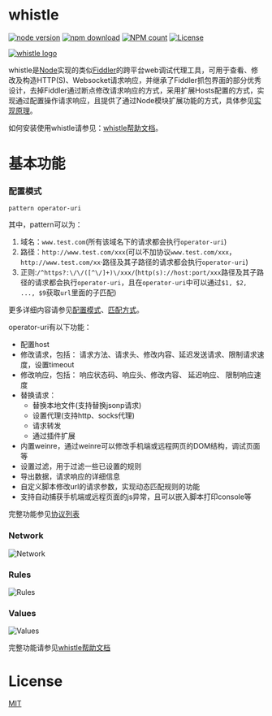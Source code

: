# whistle
[![node version](https://img.shields.io/badge/node.js-%3E=_0.10-green.svg?style=flat)](http://nodejs.org/download/)
[![npm download](https://img.shields.io/npm/dm/whistle.svg?style=flat)](https://npmjs.org/package/whistle)
[![NPM count](https://img.shields.io/npm/dt/whistle.svg?style=flat)](https://www.npmjs.com/package/whistle)
[![License](https://img.shields.io/npm/l/whistle.svg?style=flat)](https://www.npmjs.com/package/whistle)

[![whistle logo](https://github.com/avwo/whistle/blob/avenwu/biz/webui/htdocs/img/whistle.png)](https://whistle.gitbooks.io/help/content/)

whistle是[Node](https://nodejs.org/)实现的类似[Fiddler](http://www.telerik.com/fiddler/)的跨平台web调试代理工具，可用于查看、修改及构造HTTP(S)、Websocket请求响应，并继承了Fiddler抓包界面的部分优秀设计，去掉Fiddler通过断点修改请求响应的方式，采用扩展Hosts配置的方式，实现通过配置操作请求响应，且提供了通过Node模块扩展功能的方式，具体参见[实现原理](https://whistle.gitbooks.io/help/content/)。

如何安装使用whistle请参见：[whistle帮助文档](https://whistle.gitbooks.io/help/content/install.html)。

# 基本功能

### 配置模式

  	pattern operator-uri
  
其中，pattern可以为：

1. 域名：`www.test.com`(所有该域名下的请求都会执行`operator-uri`)
2. 路径：`http://www.test.com/xxx`(可以不加协议`www.test.com/xxx`，`http://www.test.com/xx`·路径及其子路径的请求都会执行`operator-uri`)
3. 正则:`/^https?:\/\/([^\/]+)\/xxx/`(`http(s)://host:port/xxx`路径及其子路径的请求都会执行`operator-uri`，且在`operator-uri`中可以通过`$1, $2, ..., $9`获取`url`里面的子匹配)

更多详细内容请参见[配置模式](https://whistle.gitbooks.io/help/content/mode.html)、[匹配方式](https://whistle.gitbooks.io/help/content/pattern.html)。

operator-uri有以下功能：

- 配置host
- 修改请求，包括： 请求方法、请求头、修改内容、延迟发送请求、限制请求速度，设置timeout
- 修改响应，包括： 响应状态码、响应头、修改内容、 延迟响应、 限制响应速度
- 替换请求： 
	- 替换本地文件(支持替换jsonp请求)
	- 设置代理(支持http、socks代理)
	- 请求转发
	- 通过插件扩展
- 内置weinre，通过weinre可以修改手机端或远程网页的DOM结构，调试页面等
- 设置过滤，用于过滤一些已设置的规则
- 导出数据，请求响应的详细信息
- 自定义脚本修改url的请求参数，实现动态匹配规则的功能
- 支持自动捕获手机端或远程页面的js异常，且可以嵌入脚本打印console等

完整功能参见[协议列表](https://whistle.gitbooks.io/help/content/rules/)

### Network

![Network](https://raw.githubusercontent.com/avwo/whistleui/master/img/network.gif)

### Rules
![Rules](https://raw.githubusercontent.com/avwo/whistleui/master/img/rules.gif)

### Values
![Values](https://raw.githubusercontent.com/avwo/whistleui/master/img/values.gif)

完整功能请参见[whistle帮助文档](https://whistle.gitbooks.io/help/content/)

# License
[MIT](https://github.com/avwo/whistle/blob/master/LICENSE)
